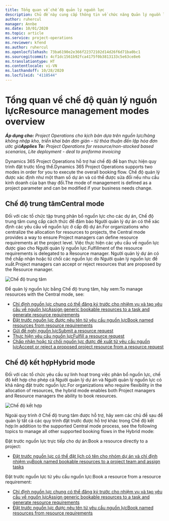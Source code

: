 ```yaml
---
title: Tổng quan về chế độ quản lý nguồn lực
description: Chủ đề này cung cấp thông tin về chức năng Quản lý nguồn lực trong Dynamics 365 Project Operations.
author: ruhercul
manager: Annbe
ms.date: 10/01/2020
ms.topic: article
ms.service: project-operations
ms.reviewer: kfend
ms.author: ruhercul
ms.openlocfilehash: 73ba6190e2e366f22372102d14d26f6d71ba0bc1
ms.sourcegitcommit: 4cf1dc1561b92fca4175f0b3813133c5e63ce8e6
ms.translationtype: HT
ms.contentlocale: vi-VN
ms.lasthandoff: 10/28/2020
ms.locfileid: "4118544"
---
```

# <a name="resource-management-modes-overview"></a><span data-ttu-id="3e056-103">Tổng quan về chế độ quản lý nguồn lực</span><span class="sxs-lookup"><span data-stu-id="3e056-103">Resource management modes overview</span></span>

<span data-ttu-id="3e056-104">_**Áp dụng cho:** Project Operations cho kịch bản dựa trên nguồn lực/hàng không nhập kho, triển khai bản đơn giản – từ thỏa thuận đến lập hóa đơn ước giá_</span><span class="sxs-lookup"><span data-stu-id="3e056-104">_**Applies To:** Project Operations for resource/non-stocked based scenarios, Lite deployment - deal to proforma invoicing_</span></span>


<span data-ttu-id="3e056-105">Dynamics 365 Project Operations hỗ trợ hai chế độ để bạn thực hiện quy trình đặt trước tổng thể.</span><span class="sxs-lookup"><span data-stu-id="3e056-105">Dynamics 365 Project Operations supports two modes in order for you to execute the overall booking flow.</span></span> <span data-ttu-id="3e056-106">Chế độ quản lý được xác định như một tham số dự án và có thể được sửa đổi nếu nhu cầu kinh doanh của bạn thay đổi.</span><span class="sxs-lookup"><span data-stu-id="3e056-106">The mode of management is defined as a project parameter and can be modified if your business needs change.</span></span>    

## <a name="central-mode"></a><span data-ttu-id="3e056-107">Chế độ trung tâm</span><span class="sxs-lookup"><span data-stu-id="3e056-107">Central mode</span></span>
<span data-ttu-id="3e056-108">Đối với các tổ chức tập trung phân bổ nguồn lực cho các dự án, Chế độ trung tâm cung cấp cách thức để đảm bảo Người quản lý dự án có thể xác định các yêu cầu về nguồn lực ở cấp độ dự án.</span><span class="sxs-lookup"><span data-stu-id="3e056-108">For organizations who centralize the allocation for resources to projects, the Central mode provides a way to ensure Project managers can define resource requirements at the project level.</span></span> <span data-ttu-id="3e056-109">Việc thực hiện các yêu cầu về nguồn lực được giao cho Người quản lý nguồn lực.</span><span class="sxs-lookup"><span data-stu-id="3e056-109">Fulfillment of the resource requirements is delegated to a Resource manager.</span></span> <span data-ttu-id="3e056-110">Người quản lý dự án có thể chấp nhận hoặc từ chối các nguồn lực do Người quản lý nguồn lực đề xuất.</span><span class="sxs-lookup"><span data-stu-id="3e056-110">Project managers can accept or reject resources that are proposed by the Resource manager.</span></span>

![Chế độ trung tâm](./media/resource-management-central.png)

<span data-ttu-id="3e056-112">Để quản lý nguồn lực bằng Chế độ trung tâm, hãy xem:</span><span class="sxs-lookup"><span data-stu-id="3e056-112">To manage resources with the Central mode, see:</span></span>

- [<span data-ttu-id="3e056-113">Chỉ định nguồn lực chung có thể đăng ký trước cho nhiệm vụ và tạo yêu cầu về nguồn lực</span><span class="sxs-lookup"><span data-stu-id="3e056-113">Assign generic bookable resources to a task and generate resource requirements</span></span>](https://docs.microsoft.com/dynamics365/project-service/assign-generic-bookable-resource)
- [<span data-ttu-id="3e056-114">Đặt trước nguồn lực được nêu tên từ yêu cầu nguồn lực</span><span class="sxs-lookup"><span data-stu-id="3e056-114">Book named resources from resource requirements</span></span>](https://docs.microsoft.com/dynamics365/project-service/book-named-resource)
- [<span data-ttu-id="3e056-115">Gửi đề nghị nguồn lực</span><span class="sxs-lookup"><span data-stu-id="3e056-115">Submit a resource request</span></span>](https://docs.microsoft.com/dynamics365/project-service/submit-resource-request)
- [<span data-ttu-id="3e056-116">Thực hiện yêu cầu nguồn lực</span><span class="sxs-lookup"><span data-stu-id="3e056-116">Fulfill a resource request</span></span>](https://docs.microsoft.com/dynamics365/project-service/resource-management-fulfill-requests)
- [<span data-ttu-id="3e056-117">Chấp nhận hoặc từ chối nguồn lực được đề xuất từ yêu cầu nguồn lực</span><span class="sxs-lookup"><span data-stu-id="3e056-117">Accept or reject a proposed project resource from a resource request</span></span>](https://docs.microsoft.com/dynamics365/project-service/accept-reject-proposed-resource)

## <a name="hybrid-mode"></a><span data-ttu-id="3e056-118">Chế độ kết hợp</span><span class="sxs-lookup"><span data-stu-id="3e056-118">Hybrid mode</span></span>
<span data-ttu-id="3e056-119">Đối với các tổ chức yêu cầu sự linh hoạt trong việc phân bổ nguồn lực, chế độ kết hợp cho phép cả Người quản lý dự án và Người quản lý nguồn lực có khả năng đặt trước nguồn lực.</span><span class="sxs-lookup"><span data-stu-id="3e056-119">For organizations who require flexibility in the allocation of resources, the hybrid mode enables both Project managers and Resource managers the ability to book resources.</span></span>

![Chế độ kết hợp](./media/resource-management-hybrid.png)

<span data-ttu-id="3e056-121">Ngoài quy trình ở Chế độ trung tâm được hỗ trợ, hãy xem các chủ đề sau để quản lý tất cả các quy trình đặt trước được hỗ trợ khác trong Chế độ kết hợp:</span><span class="sxs-lookup"><span data-stu-id="3e056-121">In addition to the supported Central mode process, see the following topics to manage all other supported booking flows in the Hybrid mode:</span></span>

<span data-ttu-id="3e056-122">Đặt trước nguồn lực trực tiếp cho dự án:</span><span class="sxs-lookup"><span data-stu-id="3e056-122">Book a resource directly to a project:</span></span>
- [<span data-ttu-id="3e056-123">Đặt trước nguồn lực có thể đặt lịch có tên cho nhóm dự án và chỉ định nhiệm vụ</span><span class="sxs-lookup"><span data-stu-id="3e056-123">Book named bookable resources to a project team and assign tasks</span></span>](https://docs.microsoft.com/dynamics365/project-service/assign-named-bookable-resource)

<span data-ttu-id="3e056-124">Đặt trước nguồn lực từ yêu cầu nguồn lực:</span><span class="sxs-lookup"><span data-stu-id="3e056-124">Book a resource from a resource requirement:</span></span>
- [<span data-ttu-id="3e056-125">Chỉ định nguồn lực chung có thể đăng ký trước cho nhiệm vụ và tạo yêu cầu về nguồn lực</span><span class="sxs-lookup"><span data-stu-id="3e056-125">Assign generic bookable resources to a task and generate resource requirements</span></span>](https://docs.microsoft.com/dynamics365/project-service/assign-generic-bookable-resource)
- [<span data-ttu-id="3e056-126">Đặt trước nguồn lực được nêu tên từ yêu cầu nguồn lực</span><span class="sxs-lookup"><span data-stu-id="3e056-126">Book named resources from resource requirements</span></span>](https://docs.microsoft.com/dynamics365/project-service/book-named-resource)
